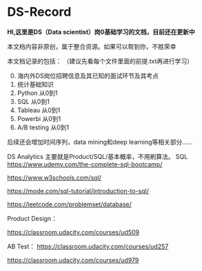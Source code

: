 # DS-Record
**HI,这里是DS（Data scientist）岗0基础学习的文档，目前还在更新中**

本文档内容非原创，属于整合资源。如果可以帮到你，不胜荣幸

本文档记录的包括：
（建议先看每个文件里面的前提.txt再进行学习）

0) 海内外DS岗位招聘信息及其已知的面试环节及其考点
1) 统计基础知识
2) Python 从0到1
3) SQL 从0到1
4) Tableau 从0到1
5) Powerbi 从0到1
6) A/B testing 从0到1

后续还会增加时间序列，data mining和deep learning等相关部分……

DS Analytics 主要就是Product/SQL/基本概率，不用刷算法。
SQL
https://www.udemy.com/the-complete-sql-bootcamp/

https://www.w3schools.com/sql/

https://mode.com/sql-tutorial/introduction-to-sql/

https://leetcode.com/problemset/database/

Product Design：

https://classroom.udacity.com/courses/ud509

AB Test：
https://classroom.udacity.com/courses/ud257

https://classroom.udacity.com/courses/ud979

